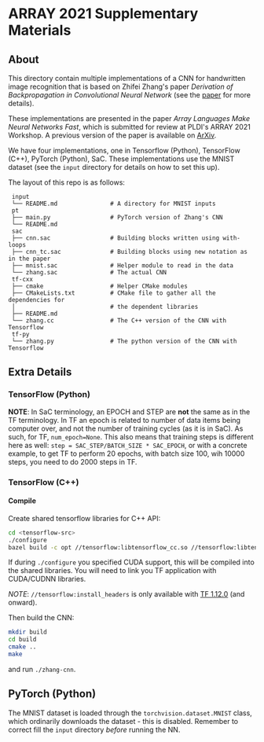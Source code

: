 ARRAY 2021 Supplementary Materials
==================================

About
-----

This directory contain multiple implementations of a CNN for handwritten
image recognition that is based on Zhifei Zhang's paper *Derivation of
Backpropagation in Convolutional Neural Network* (see the [paper][zhang] for more details).

These implementations are presented in the paper *Array Languages Make Neural Networks Fast*,
which is submitted for review at PLDI's ARRAY 2021 Workshop. A previous version of the paper
is available on [ArXiv][paper].

We have four implementations, one in Tensorflow (Python), TensorFlow (C++), PyTorch (Python),
SaC. These implementations use the MNIST dataset (see the `input` directory for details on
how to set this up).

The layout of this repo is as follows:

```
 input
 └── README.md               # A directory for MNIST inputs
 pt
 ├── main.py                 # PyTorch version of Zhang's CNN
 └── README.md
 sac
 ├── cnn.sac                 # Building blocks written using with-loops
 ├── cnn_tc.sac              # Building blocks using new notation as in the paper
 ├── mnist.sac               # Helper module to read in the data
 └── zhang.sac               # The actual CNN
 tf-cxx
 ├── cmake                   # Helper CMake modules
 ├── CMakeLists.txt          # CMake file to gather all the dependencies for
 │                           # the dependent libraries
 ├── README.md
 └── zhang.cc                # The C++ version of the CNN with Tensorflow
 tf-py
 └── zhang.py                # The python version of the CNN with Tensorflow
```

Extra Details
-------------

### TensorFlow (Python)

**NOTE**: In SaC terminology, an EPOCH and STEP are **not** the same as in the
          TF terminology. In TF an epoch is related to number of data items being
          computer over, and not the number of training cycles (as it is in SaC).
          As such, for TF, `num_epoch=None`. This also means that training steps
          is different here as well: `step = SAC_STEP/BATCH_SIZE * SAC_EPOCH`, or
          with a concrete example, to get TF to perform 20 epochs, with batch size
          100, wih 10000 steps, you need to do 2000 steps in TF.


### TensorFlow (C++)

#### Compile

Create shared tensorflow libraries for C++ API:

```sh
cd <tensorflow-src>
./configure
bazel build -c opt //tensorflow:libtensorflow_cc.so //tensorflow:libtensorflow_framework.so //tensorflow:install_headers
```

If during `./configure` you specified CUDA support, this will
be compiled into the shared libraries. You will need to link you
TF application with CUDA/CUDNN libraries.

*NOTE*: `//tensorflow:install_headers` is only available with [TF 1.12.0][tfcxx] (and onward).

Then build the CNN:

```sh
mkdir build
cd build
cmake ..
make
```

and run `./zhang-cnn`.

PyTorch (Python)
-----

The MNIST dataset is loaded through the `torchvision.dataset.MNIST` class, which ordinarily
downloads the dataset - this is disabled. Remember to correct fill the `input` directory
*before* running the NN.

[zhang]: https://web.archive.org/web/20201207140915/http://web.eecs.utk.edu/~zzhang61/docs/reports/2016.10%20-%20Derivation%20of%20Backpropagation%20in%20Convolutional%20Neural%20Network%20(CNN).pdf
[paper]: https://arxiv.org/abs/1912.05234
[tfcxx]: https://github.com/tensorflow/tensorflow/commit/39e324505c380c9d449dc31d34629a9d470c765f
